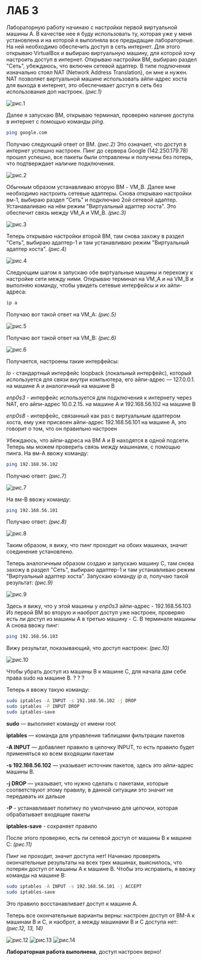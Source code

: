 # ЛАБ 3

Лабораторную работу начинаю с настройки первой виртуальной машины А. В качестве нее я буду использовать ту, которая уже у меня установлена и на которой я выполняла все предыдащие лабораторные. На ней необходимо обеспечить доступ в сеть интернет. Для этого открываю VirtualBox и выбираю виртуальную машину, для которой хочу настроить доступ в интернет. Открываю настройки ВМ, выбираю раздел "Сеть", убеждаюсь, что включен сетевой адаптер. В типе подлючения изначально стоял NAT (Network Address Translation), он мне и нужен. NAT позволяет виртуальной машине использовать айпи-адрес хоста для выхода в интернет, это обеспечивает доступ в сеть без использования доп настроек. *(рис.1)*

![рис.1](https://github.com/a-orlova/lab3-orlova-a-a/blob/main/рис1.png)

Далее я запускаю ВМ, открываю терминал, проверяю наличие доступа в интернет с помощью команды *ping*.
```bash
ping google.com
```
Получаю следующий ответ от ВМ. *(рис.2)* Это означает, что доступ в интернет успешно настроен. Пинг до сервера Google (142.250.179.78) прошел успешно, все пакеты были отправлены и получены без потерь, что подтверждает наличие подключения.

![рис.2](https://github.com/a-orlova/lab3-orlova-a-a/blob/main/рис2.png)

Обычным образом устанавливаю вторую ВМ - VM_B. Далее мне необходимо настроить сетевые адаптеры. Снова открываю настройки вм-1, выбираю раздел "Сеть" и подключаю 2ой сетевой адаптер. Устанаваливаю на нём режим "Виртуальный адаптер хоста". Это обеспечит связь между VM_A и VM_B. *(рис.3)*

![рис.3](https://github.com/a-orlova/lab3-orlova-a-a/blob/main/рис3.png)

Теперь открываю настройки второй ВМ, там снова захожу в раздел "Сеть", выбираю адаптер-1 и там устанавливаю режим "Виртуальный адаптер хоста". *(рис.4)*

![рис.4](https://github.com/a-orlova/lab3-orlova-a-a/blob/main/рис4.png)

Следующим шагом я запускаю обе виртуальные машины и перехожу к настройке сети между ними.
Открываю терминал на VM_A и на VM_B и выполняю команду, чтобы увидеть сетевые интерфейсы и их айпи-адреса:
```bash
ip a
```
Получаю вот такой ответ на VM_A: *(рис.5)*

![рис.5](https://github.com/a-orlova/lab3-orlova-a-a/blob/main/рис5.png)

Получаю вот такой ответ на VM_B: *(рис.6)*

![рис.6](https://github.com/a-orlova/lab3-orlova-a-a/blob/main/рис6.png)

Получается, настроены такие интерфейсы:

*lo* - стандартный интерфейс loopback (локальный интерфейс), который используется для связи внутри компьютера, его айпи-адрес — 127.0.0.1. на машине А и аналогичный на машине В

*enp0s3* - интерфейс используется для подключения к интернету через NAT, его айпи-адрес 10.0.2.15. на машине А и 192.168.56.102 на машине В

*enp0s8* - интерфейс, связанный как раз с виртуальным адаптером хоста, ему уже присвоен айпи-адрес 192.168.56.101 на машине А, это говорит о том, что он правильно настроен

Убеждаюсь, что айпи-адреса на ВМ А и В находятся в одной подсети. Теперь мы можем проверить связь между машинами, с помощью пинга. 
На вм-А ввожу команду:
```bash
ping 192.168.56.102
```
Получаю ответ: *(рис.7)*

![рис.7](https://github.com/a-orlova/lab3-orlova-a-a/blob/main/рис7.png)

На вм-B ввожу команду:
```bash
ping 192.168.56.101
```

Получаю ответ: *(рис.8)*

![рис.8](https://github.com/a-orlova/lab3-orlova-a-a/blob/main/рис8.png)

Таким образом, я вижу, что пинг проходит на обоих машинах, значит соединение установлено.

Теперь аналогичным образом создаю и запускаю машину С, там снова захожу в раздел "Сеть", выбираю адаптер-1 и там устанавливаю режим "Виртуальный адаптер хоста".
Запускаю команду *ip a*, получаю такой результат: *(рис.9)*

![рис.9](https://github.com/a-orlova/lab3-orlova-a-a/blob/main/рис9.png)

Здесь я вижу, что у этой машины у *enp0s3* айпи-адрес - 192.168.56.103
Из первой ВМ во вторую и наоброт доступ уже настроен, проверяю есть ли доступ из машины А в третью машину - С. В терминале машины А снова ввожу пинг:
```bash
ping 192.168.56.103
```
Вижу результат, показывающий, что доступ настроен: *(рис.10)*

![рис.10](https://github.com/a-orlova/lab3-orlova-a-a/blob/main/рис10.png)

Чтобы убрать доступ из машины В к машине С, для начала дам себе права sudo на машине В.
?
?
?

Теперь я ввожу такую команду: 
```bash
sudo iptables -A INPUT -s 192.168.56.102 -j DROP
sudo iptables -P INPUT DROP
sudo iptables-save
```
**sudo** — выполняет команду от имени root

**iptables** — команда для управления таблицами фильтрации пакетов

**-A INPUT** — добавляет правило в цепочку INPUT, то есть правило будет применяться ко всем входящим пакетам

**-s 192.168.56.102** — указывает источник пакетов, здесь это айпи-адрес машины B.

**-j DROP** — указывает, что нужно сделать с пакетами, которые соответствуют этому правилу, в данной ситуации это значит не передавать их дальше

**-P** - устанавливает политику по умолчанию для цепочки, которая обрабатывает входящие пакеты

**iptables-save** - сохраняет правило

После этого проверяю, есть ли сетевой доступ от машины В к машине С: *(рис.11)*

Пинг не проходит, значит доступа нет! Начинаю проверять окончательные результаты на всех трех машинах, выяснилось, что потерян доступ от машины А к машине В. Чтобы это исправить, я ввожу команды на машине В:

```bash
sudo iptables -A INPUT -s 192.168.56.101 -j ACCEPT
sudo iptables-save
```
Это правило восстанавливает доступ к машине А.

Теперь все окончательные варианты верны: настроен доступ от ВМ-А к машинам В и С, и наоброт, а между машинами В и С доступа нет: *(рис.12, 13, 14)*

![рис.12](https://github.com/a-orlova/lab3-orlova-a-a/blob/main/рис12.png)
![рис.13](https://github.com/a-orlova/lab3-orlova-a-a/blob/main/рис13.png)
![рис.14](https://github.com/a-orlova/lab3-orlova-a-a/blob/main/рис14.png)

**Лабораторная работа выполнена**, доступ настроен верно!
